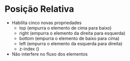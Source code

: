 # Posição Relativa
  * Habilita cinco novas propriedades
    - top (empurra o elemento de cima para baixo)
    - right (empurra o elemento da direita para esquerda)
    - bottom (empurra o elemento de baixo para cima)
    - left (empurra o elemento da esquerda para direita)
    - z-index ()
  * Não interfere no fluxo dos elementos